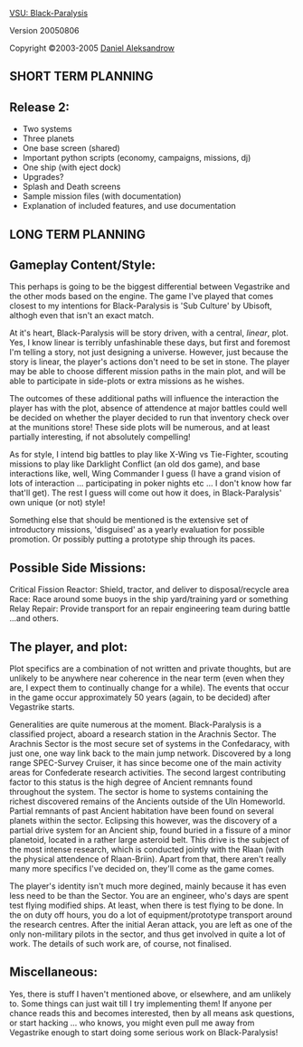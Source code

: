 [VSU: Black-Paralysis](http://black-paralysis.sourceforge.net>)
                         
Version  20050806

Copyright ©2003-2005  [Daniel Aleksandrow](dandandaman@users.sourceforge.net)

SHORT TERM PLANNING
-------------------


Release 2:
----------

+ Two systems
+ Three planets
+ One base screen (shared)
+ Important python scripts (economy, campaigns, missions, dj)
+ One ship (with eject dock)
+ Upgrades?
+ Splash and Death screens
+ Sample mission files (with documentation)
+ Explanation of included features, and use documentation



LONG TERM PLANNING
------------------


Gameplay Content/Style:
-----------------------

This perhaps is going to be the biggest differential between Vegastrike and the
other mods based on the engine.  The game I've played that comes closest to
my intentions for Black-Paralysis is 'Sub Culture' by Ubisoft, althogh even
that isn't an exact match.

At it's heart, Black-Paralysis will be story driven, with a central, *linear*,
plot.  Yes, I know linear is terribly unfashinable these days, but first and
foremost I'm telling a story, not just designing a universe.  However, just
because the story is linear, the player's actions don't need to be set in
stone.  The player may be able to choose different mission paths in the main
plot, and will be able to participate in side-plots or extra missions as he
wishes.

The outcomes of these additional paths will influence the interaction the
player has with the plot, absence of attendence at major battles could well be
decided on whether the player decided to run that inventory check over at the
munitions store!  These side plots will be numerous, and at least partially
interesting, if not absolutely compelling!

As for style, I intend big battles to play like X-Wing vs Tie-Fighter, scouting
missions to play like Darklight Conflict (an old dos game), and base
interactions like, well, Wing Commander I guess (I have a grand vision of lots
of interaction ... participating in poker nights etc ... I don't know how far
that'll get).  The rest I guess will come out how it does, in Black-Paralysis'
own unique (or not) style!

Something else that should be mentioned is the extensive set of introductory
missions, 'disguised' as a yearly evaluation for possible promotion.  Or
possibly putting a prototype ship through its paces.


Possible Side Missions:
-----------------------

Critical Fission Reactor: Shield, tractor, and deliver to disposal/recycle area
Race: Race around some buoys in the ship yard/training yard or something
Relay Repair: Provide transport for an repair engineering team during battle
...and others.


The player, and plot:
---------------------

Plot specifics are a combination of not written and private thoughts, but are
unlikely to be anywhere near coherence in the near term (even when they are, I
expect them to continually change for a while).  The events that occur in the
game occur approximately 50 years (again, to be decided) after Vegastrike
starts.

Generalities are quite numerous at the moment.  Black-Paralysis is a classified
project, aboard a research station in the Arachnis Sector.  The Arachnis Sector
is the most secure set of systems in the Confedaracy, with just one, one way
link back to the main jump network.  Discovered by a long range SPEC-Survey
Cruiser, it has since become one of the main activity areas for Confederate
research activities.  The second largest contributing factor to this status
is the high degree of Ancient remnants found throughout the system.  The
sector is home to systems containing the richest discovered remains of the
Ancients outside of the Uln Homeworld.  Partial remnants of past Ancient
habitation have been found on several planets within the sector.  Eclipsing
this however, was the discovery of a partial drive system for an Ancient ship,
found buried in a fissure of a minor planetoid, located in a rather large
asteroid belt.  This drive is the subject of the most intense research, which
is conducted jointly with the Rlaan (with the physical attendence of
Rlaan-Briin).  Apart from that, there aren't really many more specifics I've
decided on, they'll come as the game comes.

The player's identity isn't much more degined, mainly because it has even less
need to be than the Sector.  You are an engineer, who's days are spent test
flying modified ships.  At least, when there is test flying to be done.  In
the on duty off hours, you do a lot of equipment/prototype transport around the
research centres.  After the initial Aeran attack, you are left as one of the
only non-military pilots in the sector, and thus get involved in quite a lot of
work.  The details of such work are, of course, not finalised.



Miscellaneous:
--------------

Yes, there is stuff I haven't mentioned above, or elsewhere, and am unlikely
to.  Some things can just wait till I try implementing them!  If anyone per
chance reads this and becomes interested, then by all means ask questions, or
start hacking ... who knows, you might even pull me away from Vegastrike enough
to start doing some serious work on Black-Paralysis!
